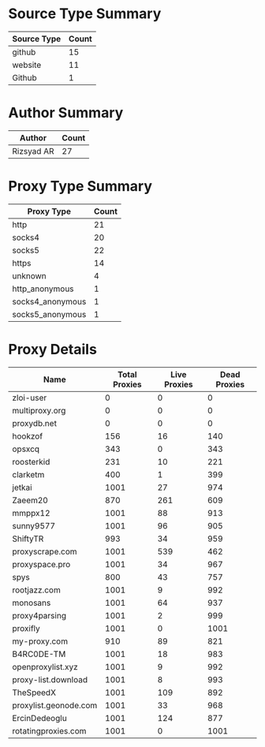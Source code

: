 # Source Type Summary

| Source Type | Count |
|-------------|-------|
| github | 15 |
| website | 11 |
| Github | 1 |


# Author Summary

| Author | Count |
|--------|-------|
| Rizsyad AR | 27 |


# Proxy Type Summary

| Proxy Type | Count |
|------------|-------|
| http | 21 |
| socks4 | 20 |
| socks5 | 22 |
| https | 14 |
| unknown | 4 |
| http_anonymous | 1 |
| socks4_anonymous | 1 |
| socks5_anonymous | 1 |


# Proxy Details

| Name | Total Proxies | Live Proxies | Dead Proxies |
|------|---------------|--------------|---------------|
| zloi-user | 0 | 0 | 0 |
| multiproxy.org | 0 | 0 | 0 |
| proxydb.net | 0 | 0 | 0 |
| hookzof | 156 | 16 | 140 |
| opsxcq | 343 | 0 | 343 |
| roosterkid | 231 | 10 | 221 |
| clarketm | 400 | 1 | 399 |
| jetkai | 1001 | 27 | 974 |
| Zaeem20 | 870 | 261 | 609 |
| mmppx12 | 1001 | 88 | 913 |
| sunny9577 | 1001 | 96 | 905 |
| ShiftyTR | 993 | 34 | 959 |
| proxyscrape.com | 1001 | 539 | 462 |
| proxyspace.pro | 1001 | 34 | 967 |
| spys | 800 | 43 | 757 |
| rootjazz.com | 1001 | 9 | 992 |
| monosans | 1001 | 64 | 937 |
| proxy4parsing | 1001 | 2 | 999 |
| proxifly | 1001 | 0 | 1001 |
| my-proxy.com | 910 | 89 | 821 |
| B4RC0DE-TM | 1001 | 18 | 983 |
| openproxylist.xyz | 1001 | 9 | 992 |
| proxy-list.download | 1001 | 8 | 993 |
| TheSpeedX | 1001 | 109 | 892 |
| proxylist.geonode.com | 1001 | 33 | 968 |
| ErcinDedeoglu | 1001 | 124 | 877 |
| rotatingproxies.com | 1001 | 0 | 1001 |
